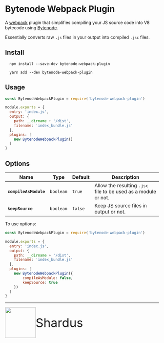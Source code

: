 # Bytenode Webpack Plugin

A [webpack](https://webpack.js.org/) plugin that simplifies compiling your JS
source code into V8 bytecode using [Bytenode](https://github.com/OsamaAbbas/bytenode).

Essentially converts raw `.js` files in your output into compiled `.jsc` files.

## Install

```
  npm install --save-dev bytenode-webpack-plugin
```

```
  yarn add --dev bytenode-webpack-plugin
```

## Usage

```javascript
const BytenodeWebpackPlugin = require('bytenode-webpack-plugin')

module.exports = {
  entry: 'index.js',
  output: {
    path: __dirname + '/dist',
    filename: 'index_bundle.js'
  },
  plugins: [
    new BytenodeWebpackPlugin()
  ]
}
```

## Options

| Name                  | Type      | Default | Description                                                    |
|-----------------------|-----------|---------|----------------------------------------------------------------|
| **`compileAsModule`** | `boolean` | `true`  | Allow the resulting `.jsc` file to be used as a module or not. |
| **`keepSource`**      | `boolean` | `false` | Keep JS source files in output or not.                         |

To use options:

```javascript
const BytenodeWebpackPlugin = require('bytenode-webpack-plugin')

module.exports = {
  entry: 'index.js',
  output: {
    path: __dirname + '/dist',
    filename: 'index_bundle.js'
  },
  plugins: [
    new BytenodeWebpackPlugin({
        compileAsModule: false,
        keepSource: true
    })
  ]
}
```

---

<div style="display:flex; flex-flow:row; align-items:center;">
  <a href="https://shardus.com/" target="_blank">
    <img src="https://shardus.com/assets/img/logo.svg" height="100" width="100">
  </a>
  <span style="font-size:40px">
    Shardus
  <span>
</div> 

